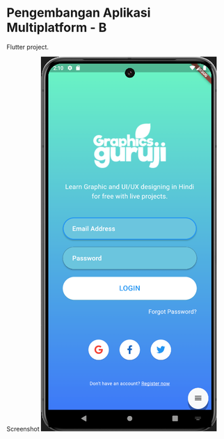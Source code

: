 # Pengembangan Aplikasi Multiplatform - B

Flutter project.

Screenshot
![alt text](https://github.com/ranggaStefan/pam_login_ui/blob/main/ui_screenshot.png?raw=true)
